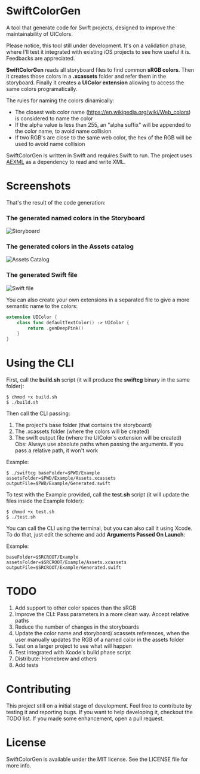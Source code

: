 # SwiftColorGen
A tool that generate code for Swift projects, designed to improve the maintainability of UIColors. 

Please notice, this tool still under development. It's on a validation phase, where I'll test it integrated with existing iOS projects to see how useful it is. Feedbacks are appreciated.

**SwiftColorGen** reads all storyboard files to find common **sRGB colors**. Then it creates those colors in a **.xcassets** folder and refer them in the storyboard. Finally it creates a **UIColor extension** allowing to access the same colors programatically.

The rules for naming the colors dinamically:
- The closest web color name (https://en.wikipedia.org/wiki/Web_colors) is considered to name the color
- If the alpha value is less than 255, an "alpha suffix" will be appended to the color name, to avoid name collision
- If two RGB's are close to the same web color, the hex of the RGB will be used to avoid name collision

SwiftColorGen is written in Swift and requires Swift to run. The project uses [AEXML](https://github.com/tadija/AEXML) as a dependency to read and write XML.

# Screenshots
That's the result of the code generation:

### The generated named colors in the Storyboard
![Storyboard](https://github.com/fernandodelrio/SwiftColorGen/raw/master/Resources/Storyboard0.2.0.png)

### The generated colors in the Assets catalog
![Assets Catalog](https://github.com/fernandodelrio/SwiftColorGen/raw/master/Resources/Assets0.2.0.png)

### The generated Swift file
![Swift file](https://github.com/fernandodelrio/SwiftColorGen/raw/master/Resources/Swift0.2.0.png)

You can also create your own extensions in a separated file to give a more semantic name to the colors:

```swift
extension UIColor {
    class func defaultTextColor() -> UIColor {
        return .genDeepPink()
    }
}
```

# Using the CLI
First, call the **build.sh** script (it will produce the **swiftcg** binary in the same folder):
```shell
$ chmod +x build.sh
$ ./build.sh
```

Then call the CLI passing:
1. The project's base folder (that contains the storyboard)
2. The .xcassets folder (where the colors will be created)
3. The swift output file (where the UIColor's extension will be created)
Obs: Always use absolute paths when passing the arguments. If you pass a relative path, it won't work
 
Example:
```shell
$ ./swiftcg baseFolder=$PWD/Example assetsFolder=$PWD/Example/Assets.xcassets outputFile=$PWD/Example/Generated.swift
```

To test with the Example provided, call the **test.sh** script (it will update the files inside the Example folder):
```shell
$ chmod +x test.sh
$ ./test.sh
```

You can call the CLI using the terminal, but you can also call it using Xcode. To do that, just edit the scheme and add **Arguments Passed On Launch**:

Example:
```
baseFolder=$SRCROOT/Example
assetsFolder=$SRCROOT/Example/Assets.xcassets
outputFile=$SRCROOT/Example/Generated.swift
```

# TODO
1. Add support to other color spaces than the sRGB
2. Improve the CLI: Pass parameters in a more clean way. Accept relative paths
3. Reduce the number of changes in the storyboards
4. Update the color name and storyboard/.xcassets references, when the user manually updates the RGB of a named color in the assets folder
5. Test on a larger project to see what will happen
6. Test integrated with Xcode's build phase script
7. Distribute: Homebrew and others
8. Add tests


# Contributing
This project still on a initial stage of development. Feel free to contribute by testing it and reporting bugs. If you want to help developing it, checkout the TODO list. If you made some enhancement, open a pull request.

# License
SwiftColorGen is available under the MIT license. See the LICENSE file for more info.
